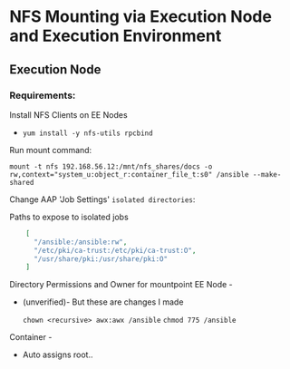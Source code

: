 # 

# NFS Mounting via Execution Node and Execution Environment

## Execution Node

### Requirements:

Install NFS Clients on EE Nodes
- `yum install -y nfs-utils rpcbind`

Run mount command: 

`mount -t nfs 192.168.56.12:/mnt/nfs_shares/docs -o rw,context="system_u:object_r:container_file_t:s0" /ansible --make-shared`

Change AAP 'Job Settings' `isolated directories`:

Paths to expose to isolated jobs
```json
	[	
	  "/ansible:/ansible:rw",
	  "/etc/pki/ca-trust:/etc/pki/ca-trust:O",
	  "/usr/share/pki:/usr/share/pki:O"
	]		
```

Directory Permissions and Owner for mountpoint
EE Node - 
- (unverified)- But these are changes I made

	`chown <recursive> awx:awx /ansible`
	`chmod 775 /ansible`


Container -
- Auto assigns root..

